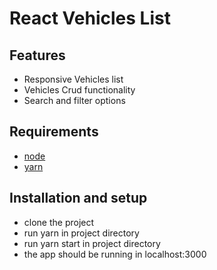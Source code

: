 # React Vehicles List

## Features
- Responsive Vehicles list
- Vehicles Crud functionality
- Search and filter options

## Requirements

- [node](https://nodejs.org/en/)
- [yarn](https://yarnpkg.com/en/)

## Installation and setup

- clone the project
- run yarn in project directory
- run yarn start in project directory
- the app should be running in localhost:3000
